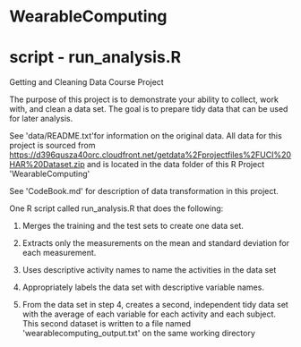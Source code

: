 # WearableComputing
# script - run_analysis.R

Getting and Cleaning Data Course Project

The purpose of this project is to demonstrate your ability to collect, work with, and clean a data set. The goal is to prepare tidy data that can be used for later analysis. 

See 'data/README.txt'for information on the original data. All data for this project is sourced from
https://d396qusza40orc.cloudfront.net/getdata%2Fprojectfiles%2FUCI%20HAR%20Dataset.zip
and is located in the data folder of this R Project 'WearableComputing'

See 'CodeBook.md' for description of data transformation in this project.

One R script called run_analysis.R that does the following: 

1. Merges the training and the test sets to create one data set.

2. Extracts only the measurements on the mean and standard deviation for each measurement. 

3. Uses descriptive activity names to name the activities in the data set

4. Appropriately labels the data set with descriptive variable names. 

5. From the data set in step 4, creates a second, independent tidy data set with the average of each variable for each activity and each subject.
This second dataset is written to a file named 'wearablecomputing_output.txt' on the same working directory
